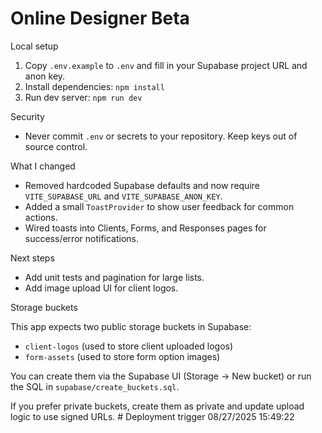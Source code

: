 # Online Designer Beta

Local setup

1. Copy `.env.example` to `.env` and fill in your Supabase project URL and anon key.
2. Install dependencies: `npm install`
3. Run dev server: `npm run dev`

Security

- Never commit `.env` or secrets to your repository. Keep keys out of source control.

What I changed

- Removed hardcoded Supabase defaults and now require `VITE_SUPABASE_URL` and `VITE_SUPABASE_ANON_KEY`.
- Added a small `ToastProvider` to show user feedback for common actions.
- Wired toasts into Clients, Forms, and Responses pages for success/error notifications.

Next steps

- Add unit tests and pagination for large lists.
- Add image upload UI for client logos.

Storage buckets

This app expects two public storage buckets in Supabase:
- `client-logos` (used to store client uploaded logos)
- `form-assets` (used to store form option images)

You can create them via the Supabase UI (Storage -> New bucket) or run the SQL in `supabase/create_buckets.sql`.

If you prefer private buckets, create them as private and update upload logic to use signed URLs.
#   D e p l o y m e n t   t r i g g e r   0 8 / 2 7 / 2 0 2 5   1 5 : 4 9 : 2 2  
 